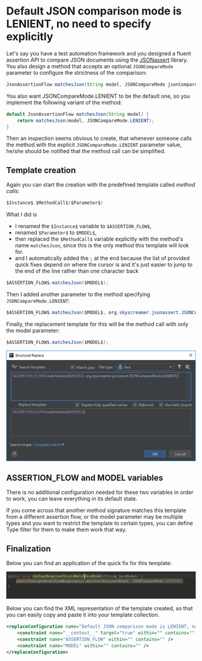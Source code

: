 # Default JSON comparison mode is LENIENT, no need to specify explicitly

Let's say you have a test automation framework and you designed a fluent assertion API to compare JSON documents using the [JSONassert](https://github.com/skyscreamer/JSONassert) library.
You also design a method that accepts an optional `JSONCompareMode` parameter to configure the strictness of the comparison:

```java
JsonAssertionFlow matchesJson(String model, JSONCompareMode jsonCompareMode);
```

You also want JSONCompareMode.LENIENT to be the default one, so you implement the following variant of the method:

```java
default JsonAssertionFlow matchesJson(String model) {
    return matchesJson(model, JSONCompareMode.LENIENT);
}
```

Then an inspection seems obvious to create, that whenever someone calls the method with the explicit `JSONCompareMode.LENIENT` parameter value, he/she should be notified that the
method call can be simplified.

## Template creation
Again you can start the creation with the predefined template called *method calls*:

```java
$Instance$.$MethodCall$($Parameter$)
```

What I did is
- I renamed the `$Instance$` variable to `$ASSERTION_FLOW$`,
- renamed `$Parameter$` to `$MODEL$`,
- then replaced the `$MethodCall$` variable explicitly with the method's name `matchesJson`, since this is the only method this template will look for.
- and I automatically added the `;` at the end because the list of provided quick fixes depend on where the cursor is
    and it's just easier to jump to the end of the line rather than one character back

```java
$ASSERTION_FLOW$.matchesJson($MODEL$);
```

Then I added another parameter to the method specifying `JSONCompareMode.LENIENT`:

```java
$ASSERTION_FLOW$.matchesJson($MODEL$, org.skyscreamer.jsonassert.JSONCompareMode.LENIENT);
```

Finally, the replacement template for this will be the method call with only the model parameter:

```java
$ASSERTION_FLOW$.matchesJson($MODEL$);
```

![editor](images/13-Default-JSON-comparison-mode-is-LENIENT,-no-need-to-specify-explicitly_Editor.PNG)

## ASSERTION_FLOW and MODEL variables
There is no additional configuration needed for these two variables in order to work, you can leave everything in its default state.

If you come across that another method signature matches this template from a different assertion flow, or the model parameter may be multiple types and you want to restrict the
template to certain types, you can define Type filter for them to make them work that way.

## Finalization

Below you can find an application of the quick fix for this template:

![quickfix](images/13-Default-JSON-comparison-mode-is-LENIENT,-no-need-to-specify-explicitly_QuickFix.gif)

Below you can find the XML representation of the template created, so that you can easily copy and paste it into your template collection.

```xml
<replaceConfiguration name="Default JSON comparison mode is LENIENT, no need to specify explicitly." text="$ASSERTION_FLOW$.matchesJson($MODEL$, org.skyscreamer.jsonassert.JSONCompareMode.LENIENT);" recursive="false" caseInsensitive="true" type="JAVA" reformatAccordingToStyle="true" shortenFQN="true" useStaticImport="true" replacement="$ASSERTION_FLOW$.matchesJson($MODEL$);">
    <constraint name="__context__" target="true" within="" contains="" />
    <constraint name="ASSERTION_FLOW" within="" contains="" />
    <constraint name="MODEL" within="" contains="" />
</replaceConfiguration>
```
